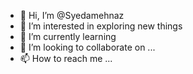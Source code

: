 - 👋 Hi, I’m @Syedamehnaz
- 👀 I’m interested in exploring new things 
- 🌱 I’m currently learning 
- 💞️ I’m looking to collaborate on ...
- 📫 How to reach me ...

<!---
Syedamehnaz/Syedamehnaz is a ✨ special ✨ repository because its `README.md` (this file) appears on your GitHub profile.
You can click the Preview link to take a look at your changes.
--->
